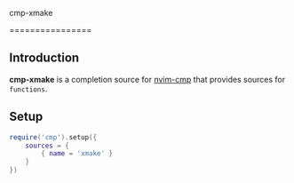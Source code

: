 cmp-xmake

================

## Introduction

**cmp-xmake** is a completion source for
[nvim-cmp](https://github.com/hrsh7th/nvim-cmp) that provides sources for `functions`.

## Setup
``` lua
require('cmp').setup({
    sources = {
        { name = 'xmake' }
    }
})
```